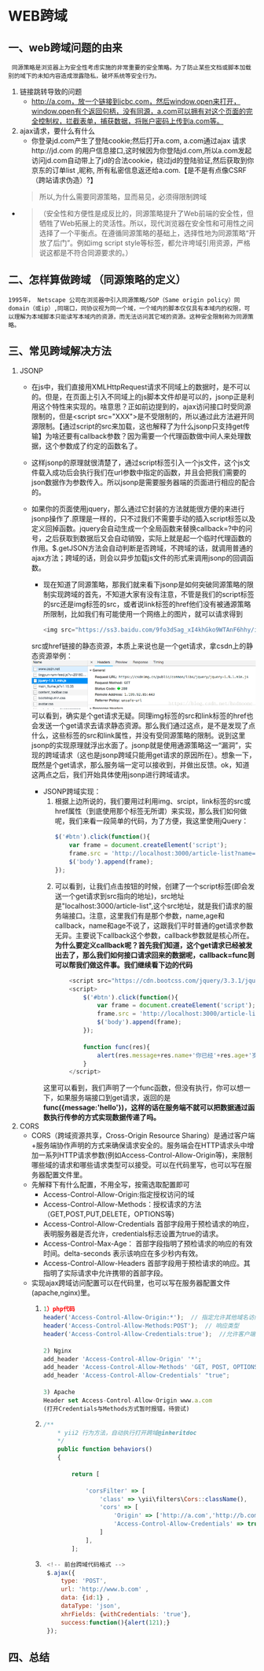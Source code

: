 # WEB跨域
## 一、web跨域问题的由来
     同源策略是浏览器上为安全性考虑实施的非常重要的安全策略。为了防止某些文档或脚本加载别的域下的未知内容造成泄露隐私，破坏系统等安全行为。
1. 链接跳转导致的问题
    * http://a.com，放一个链接到icbc.com，然后window.open来打开，window.open有个返回句柄，没有同源，a.com可以拥有对这个页面的完全控制权，拦截表单，捕获数据，将账户密码上传到a.com等。
1. ajax请求，要什么有什么
    * 你登录jd.com产生了登陆cookie;然后打开a.com, a.com通过ajax 请求http://jd.com 的用户信息接口,这时候因为你登陆jd.com,所以a.com发起访问jd.com自动带上了jd的合法cookie，绕过jd的登陆验证,然后获取到你京东的订单list ,昵称, 所有私密信息返还给a.com.【是不是有点像CSRF（跨站请求伪造）?】
    > 所以,为什么需要同源策略，显而易见，必须得限制跨域
 * > （安全性和方便性是成反比的，同源策略提升了Web前端的安全性，但牺牲了Web拓展上的灵活性。所以，现代浏览器在安全性和可用性之间选择了一个平衡点。在遵循同源策略的基础上，选择性地为同源策略“开放了后门”。例如img script style等标签，都允许垮域引用资源，严格说这都是不符合同源要求的。）
## 二、怎样算做跨域 **（同源策略的定义）**
    1995年， Netscape 公司在浏览器中引入同源策略/SOP（Same origin policy）同domain（或ip）,同端口，同协议视为同一个域，一个域内的脚本仅仅具有本域内的权限，可以理解为本域脚本只能读写本域内的资源，而无法访问其它域的资源。这种安全限制称为同源策略。
## 三、常见跨域解决方法
1. JSONP
    * 在js中，我们直接用XMLHttpRequest请求不同域上的数据时，是不可以的。但是，在页面上引入不同域上的js脚本文件却是可以的，jsonp正是利用这个特性来实现的。啥意思？正如前边提到的，ajax访问接口时受同源限制的，但是\<script src="XXX">是不受限制的，所以通过此方法避开同源限制。【通过script的src来加载，这也解释了为什么jsonp只支持get传输】为啥还要有callback参数？因为需要一个代理函数做中间人来处理数据，这个参数成了约定的函数名了。
    * 这样jsonp的原理就很清楚了，通过script标签引入一个js文件，这个js文件载入成功后会执行我们在url参数中指定的函数，并且会把我们需要的json数据作为参数传入。所以jsonp是需要服务器端的页面进行相应的配合的。
    * 如果你的页面使用jquery，那么通过它封装的方法就能很方便的来进行jsonp操作了.原理是一样的，只不过我们不需要手动的插入script标签以及定义回掉函数。jquery会自动生成一个全局函数来替换callback=?中的问号，之后获取到数据后又会自动销毁，实际上就是起一个临时代理函数的作用。$.getJSON方法会自动判断是否跨域，不跨域的话，就调用普通的ajax方法；跨域的话，则会以异步加载js文件的形式来调用jsonp的回调函数。

        * 现在知道了同源策略，那我们就来看下jsonp是如何突破同源策略的限制实现跨域的首先，不知道大家有没有注意，不管是我们的script标签的src还是img标签的src，或者说link标签的href他们没有被通源策略所限制，比如我们有可能使用一个网络上的图片，就可以请求得到
            ```js
            <img src="https://ss3.baidu.com/9fo3dSag_xI4khGko9WTAnF6hhy/image/h%3D300/sign=6d0bf83bda00baa1a52c41bb7711b9b1/0b55b319ebc4b745b19f82c1c4fc1e178b8215d9.jpg">
            ```
        src或href链接的静态资源，本质上来说也是一个get请求，拿csdn上的静态资源举例：
        <img src="images/20180901175901119.png">
        可以看到，确实是个get请求无疑。同理img标签的src和link标签的href也会发送一个get请求去请求静态资源。那么我们通过这点，是不是发现了点什么，这些标签的src和link属性，并没有受同源策略的限制。说到这里jsonp的实现原理就浮出水面了。jsonp就是使用通源策略这一“漏洞”，实现的跨域请求（这也是jsonp跨域只能用get请求的原因所在）。想象一下，既然是个get请求，那么服务端一定可以接收到，并做出反馈。ok，知道这两点之后，我们开始具体使用jsonp进行跨域请求。
        * JSONP跨域实现：
            1. 根据上边所说的，我们要用过利用img、srcipt，link标签的src或href属性（到底使用那个标签无所谓）来实现，那么我们如何做呢，我们来看一段简单的代码，为了方便，我这里使用jQuery：
                ```js   
                $('#btn').click(function(){
			        var frame = document.createElement('script');
			        frame.src = 'http://localhost:3000/article-list?name=leo&   age=30&callback=func';
			        $('body').append(frame);
		        });
                ```
            1. 可以看到，让我们点击按钮的时候，创建了一个script标签(即会发送一个get请求到src指向的地址)，src地址是"localhost:3000/article-list",这个src地址，就是我们请求的服务端接口。注意，这里我们有是那个参数，name,age和callback，name和age不说了，这跟我们平时普通的get请求参数无异。主要说下callback这个参数，callback参数就是核心所在。**为什么要定义callback呢？首先我们知道，这个get请求已经被发出去了，那么我们如何接口请求回来的数据呢，callback=func则可以帮我们做这件事。我们继续看下边的代码**
                ```js
                    <script src="https://cdn.bootcss.com/jquery/3.3.1/jquery.min.js"></script>
                    <script>
                        $('#btn').click(function(){
                            var frame = document.createElement('script');
                            frame.src = 'http://localhost:3000/article-list?name=leo&age=30&callback=func';
                            $('body').append(frame);
                        });
                        
                        function func(res){
                            alert(res.message+res.name+'你已经'+res.age+'岁了');
                        }
                    </script>

                ```
            这里可以看到，我们声明了一个func函数，但没有执行，你可以想一下，如果服务端接口到get请求，返回的是**func({message:'hello'})，这样的话在服务端不就可以把数据通过函数执行传参的方式实现数据传递了吗。**
1. CORS
    * CORS（跨域资源共享，Cross-Origin Resource Sharing）是通过客户端+服务端协作声明的方式来确保请求安全的。服务端会在HTTP请求头中增加一系列HTTP请求参数(例如Access-Control-Allow-Origin等)，来限制哪些域的请求和哪些请求类型可以接受。可以在代码里写，也可以写在服务器配置文件里。
    * 先解释下有什么配置，不用全写，按需选取配置即可
        * Access-Control-Allow-Origin:指定授权访问的域
        * Access-Control-Allow-Methods：授权请求的方法（GET,POST,PUT,DELETE，OPTIONS等)
        * Access-Control-Allow-Credentials 首部字段用于预检请求的响应，表明服务器是否允许，credentials标志设置为true的请求。
        * Access-Control-Max-Age：<delta-seconds> 首部字段指明了预检请求的响应的有效时间。delta-seconds 表示该响应在多少秒内有效。
        * Access-Control-Allow-Headers 首部字段用于预检请求的响应。其指明了实际请求中允许携带的首部字段。
    * 实现ajax跨域访问配置可以在代码里，也可以写在服务器配置文件(apache,nginx)里。
        1.  ```js
            1）php代码
            header('Access-Control-Allow-Origin:*');  // 指定允许其他域名访问  
            header('Access-Control-Allow-Methods:POST');  // 响应类型  
            header('Access-Control-Allow-Credentials:true');  //允许客户端传输cookie
            
            2) Nginx
            add_header 'Access-Control-Allow-Origin' '*';
            add_header 'Access-Control-Allow-Methods' 'GET, POST, OPTIONS';
            add_header 'Access-Control-Allow-Credentials' "true";
            
            3) Apache
            Header set Access-Control-Allow-Origin www.a.com
            (打开Credentials与Methods方式暂时报错，待尝试)
            ```
        1.  ```js
            /**
                * yii2 行为方法，自动执行打开跨域@inheritdoc
                */
                public function behaviors()
                {
            
                    return [
                        
                        'corsFilter' => [
                            'class' => \yii\filters\Cors::className(),
                            'cors' => [
                                'Origin' => ['http://a.com','http://b.com'],//多域名设置
                                'Access-Control-Allow-Credentials' => true,
                            ]
                        ],
                    ];

            ```
        1. ```js
            <!-- 前台跨域代码格式 -->
            $.ajax({
                type: 'POST',
                url: 'http://www.b.com' ,
                data: {id:1} ,
                dataType: 'json',
                xhrFields: {withCredentials: 'true'},
                success:function(){alert(121);}
            });
            ```
        
## 四、总结